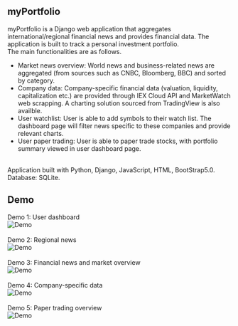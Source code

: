 ## myPortfolio
myPortfolio is a Django web application that aggregates international/regional financial news and provides financial data.
The application is built to track a personal investment portfolio.
<br>
The main functionalities are as follows.
- Market news overview: World news and business-related news are aggregated (from sources such as CNBC, Bloomberg, BBC) and sorted by category. 
- Company data: Company-specific financial data (valuation, liquidity, capitalization etc.) are provided through IEX Cloud API and MarketWatch web scrapping. A charting solution sourced from TradingView is also availble.
- User watchlist: User is able to add symbols to their watch list. The dashboard page will filter news specific to these companies and provide relevant charts.
- User paper trading: User is able to paper trade stocks, with portfolio summary viewed in user dashboard page.
 <br>
Application built with Python, Django, JavaScript, HTML, BootStrap5.0. Database: SQLite.

## Demo
Demo 1: User dashboard
<br>
![Demo](Demo_1.gif)
<br><br>
Demo 2: Regional news 
<br>
![Demo](Demo_2.gif)
<br><br>
Demo 3: Financial news and market overview
<br>
![Demo](Demo_3.gif)
<br><br>
Demo 4: Company-specific data
<br>
![Demo](Demo_4.gif)
<br><br>
Demo 5: Paper trading overview
<br>
![Demo](Demo_5.gif)
<br><br>


